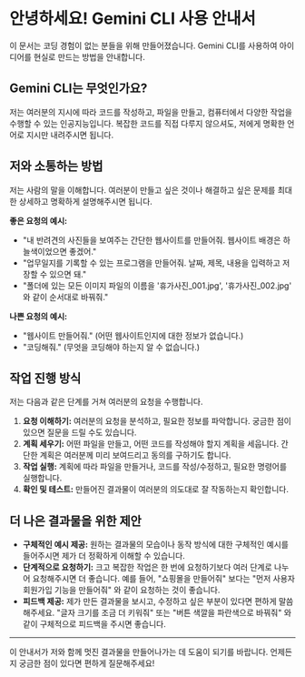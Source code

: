 # 안녕하세요! Gemini CLI 사용 안내서

이 문서는 코딩 경험이 없는 분들을 위해 만들어졌습니다. Gemini CLI를 사용하여 아이디어를 현실로 만드는 방법을 안내합니다.

## Gemini CLI는 무엇인가요?

저는 여러분의 지시에 따라 코드를 작성하고, 파일을 만들고, 컴퓨터에서 다양한 작업을 수행할 수 있는 인공지능입니다. 복잡한 코드를 직접 다루지 않으셔도, 저에게 명확한 언어로 지시만 내려주시면 됩니다.

## 저와 소통하는 방법

저는 사람의 말을 이해합니다. 여러분이 만들고 싶은 것이나 해결하고 싶은 문제를 최대한 상세하고 명확하게 설명해주시면 됩니다.

**좋은 요청의 예시:**

*   "내 반려견의 사진들을 보여주는 간단한 웹사이트를 만들어줘. 웹사이트 배경은 하늘색이었으면 좋겠어."
*   "업무일지를 기록할 수 있는 프로그램을 만들어줘. 날짜, 제목, 내용을 입력하고 저장할 수 있으면 돼."
*   "폴더에 있는 모든 이미지 파일의 이름을 '휴가사진_001.jpg', '휴가사진_002.jpg' 와 같이 순서대로 바꿔줘."

**나쁜 요청의 예시:**

*   "웹사이트 만들어줘." (어떤 웹사이트인지에 대한 정보가 없습니다.)
*   "코딩해줘." (무엇을 코딩해야 하는지 알 수 없습니다.)

## 작업 진행 방식

저는 다음과 같은 단계를 거쳐 여러분의 요청을 수행합니다.

1.  **요청 이해하기:** 여러분의 요청을 분석하고, 필요한 정보를 파악합니다. 궁금한 점이 있으면 질문을 드릴 수도 있습니다.
2.  **계획 세우기:** 어떤 파일을 만들고, 어떤 코드를 작성해야 할지 계획을 세웁니다. 간단한 계획은 여러분께 미리 보여드리고 동의를 구하기도 합니다.
3.  **작업 실행:** 계획에 따라 파일을 만들거나, 코드를 작성/수정하고, 필요한 명령어를 실행합니다.
4.  **확인 및 테스트:** 만들어진 결과물이 여러분의 의도대로 잘 작동하는지 확인합니다.

## 더 나은 결과물을 위한 제안

*   **구체적인 예시 제공:** 원하는 결과물의 모습이나 동작 방식에 대한 구체적인 예시를 들어주시면 제가 더 정확하게 이해할 수 있습니다.
*   **단계적으로 요청하기:** 크고 복잡한 작업은 한 번에 요청하기보다 여러 단계로 나누어 요청해주시면 더 좋습니다. 예를 들어, "쇼핑몰을 만들어줘" 보다는 "먼저 사용자 회원가입 기능을 만들어줘" 와 같이 요청하는 것이 좋습니다.
*   **피드백 제공:** 제가 만든 결과물을 보시고, 수정하고 싶은 부분이 있다면 편하게 말씀해주세요. "글자 크기를 조금 더 키워줘" 또는 "버튼 색깔을 파란색으로 바꿔줘" 와 같이 구체적으로 피드백을 주시면 좋습니다.

---

이 안내서가 저와 함께 멋진 결과물을 만들어나가는 데 도움이 되기를 바랍니다. 언제든지 궁금한 점이 있다면 편하게 질문해주세요!
